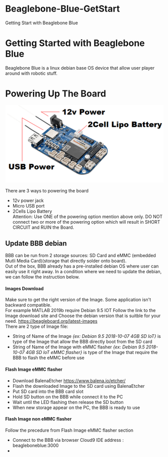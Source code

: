 # Beaglebone-Blue-GetStart
Getting Start with Beaglebone Blue
# Getting Started with Beaglebone Blue
Beaglebone Blue is a linux debian base OS device that allow user player around with robotic stuff.
# Powering Up The Board
![](https://github.com/Phayuth/Beaglebone-Blue-GetStart/blob/master/BBBPower.png?raw=true)

There are 3 ways to powering the board
- 12v power jack
- Micro USB port
- 2Cells Lipo Battery\
Attention: Use ONE of the powering option mention above only. DO NOT connect two or more of the powering option which will result in SHORT CIRCUIT and RUIN the Board.
## Update BBB debian
BBB can be run from 2 storage sources: SD Card and eMMC (embedded Mutli Media Card)(storage that directly solder onto board).\
Out of the box, BBB already has a pre-installed debian OS where user can easily use it right away. In a condition where we need to update the debian, we can follow the instruction below.
#### Images Download
Make sure to get the right version of the Image. Some application isn't backward compatible.\
For example MATLAB 2019b require Debian 9.5 IOT
Follow the link to the Image download site and Choose the debian version that is suitble for your need. https://beagleboard.org/latest-images \
There are 2 type of Image file:
- String of Name of the Image _{ex: Debian 9.5 2018-10-07 4GB SD IoT}_ is type of the Image that allow the BBB directly boot from the SD card
- String of Name of the Image with eMMC flasher _{ex: Debian 9.5 2018-10-07 4GB SD IoT eMMC flasher}_ is type of the Image that require the BBB to flash the eMMC before use
#### Flash Image eMMC flasher
- Download BalenaEtcher https://www.balena.io/etcher/
- Flash the downloaded Image to the SD card using BalenaEtcher
- Put SD card into the BBB card slot
- Hold SD button on the BBB while connect it to the PC
- Wait until the LED flashing then release the SD button
- When new storage appear on the PC, the BBB is ready to use
#### Flash Image non eMMC flasher
Follow the precedure from Flash Image eMMC flasher section
- Connect to the BBB via browser Cloud9 IDE address : beagleboneblue:3000
- 
